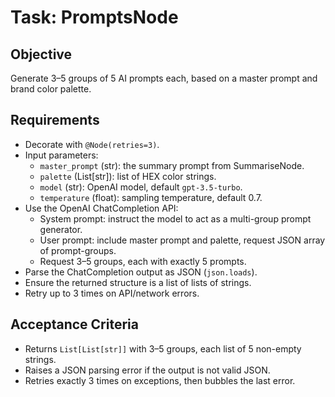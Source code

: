 # Task: PromptsNode

## Objective
Generate 3–5 groups of 5 AI prompts each, based on a master prompt and brand color palette.

## Requirements
- Decorate with `@Node(retries=3)`.
- Input parameters:
  - `master_prompt` (str): the summary prompt from SummariseNode.
  - `palette` (List[str]): list of HEX color strings.
  - `model` (str): OpenAI model, default `gpt-3.5-turbo`.
  - `temperature` (float): sampling temperature, default 0.7.
- Use the OpenAI ChatCompletion API:
  - System prompt: instruct the model to act as a multi-group prompt generator.
  - User prompt: include master prompt and palette, request JSON array of prompt-groups.
  - Request 3–5 groups, each with exactly 5 prompts.
- Parse the ChatCompletion output as JSON (`json.loads`).
- Ensure the returned structure is a list of lists of strings.
- Retry up to 3 times on API/network errors.

## Acceptance Criteria
- Returns `List[List[str]]` with 3–5 groups, each list of 5 non-empty strings.
- Raises a JSON parsing error if the output is not valid JSON.
- Retries exactly 3 times on exceptions, then bubbles the last error.